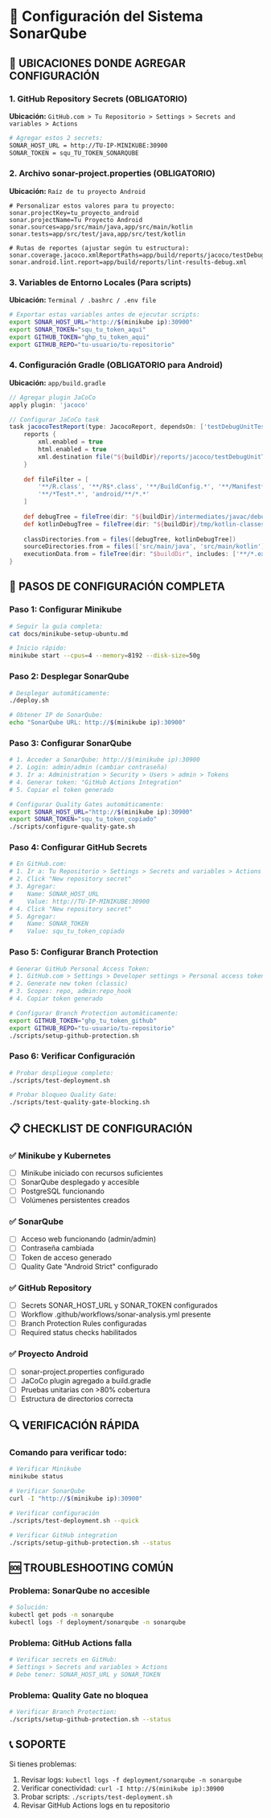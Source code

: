 # 🔧 Configuración del Sistema SonarQube

## 📍 **UBICACIONES DONDE AGREGAR CONFIGURACIÓN**

### 1. **GitHub Repository Secrets** (OBLIGATORIO)
**Ubicación:** `GitHub.com > Tu Repositorio > Settings > Secrets and variables > Actions`

```bash
# Agregar estos 2 secrets:
SONAR_HOST_URL = http://TU-IP-MINIKUBE:30900
SONAR_TOKEN = squ_TU_TOKEN_SONARQUBE
```

### 2. **Archivo sonar-project.properties** (OBLIGATORIO)
**Ubicación:** `Raíz de tu proyecto Android`

```properties
# Personalizar estos valores para tu proyecto:
sonar.projectKey=tu_proyecto_android
sonar.projectName=Tu Proyecto Android
sonar.sources=app/src/main/java,app/src/main/kotlin
sonar.tests=app/src/test/java,app/src/test/kotlin

# Rutas de reportes (ajustar según tu estructura):
sonar.coverage.jacoco.xmlReportPaths=app/build/reports/jacoco/testDebugUnitTestCoverage/testDebugUnitTestCoverage.xml
sonar.android.lint.report=app/build/reports/lint-results-debug.xml
```

### 3. **Variables de Entorno Locales** (Para scripts)
**Ubicación:** `Terminal / .bashrc / .env file`

```bash
# Exportar estas variables antes de ejecutar scripts:
export SONAR_HOST_URL="http://$(minikube ip):30900"
export SONAR_TOKEN="squ_tu_token_aqui"
export GITHUB_TOKEN="ghp_tu_token_aqui"
export GITHUB_REPO="tu-usuario/tu-repositorio"
```

### 4. **Configuración Gradle** (OBLIGATORIO para Android)
**Ubicación:** `app/build.gradle`

```gradle
// Agregar plugin JaCoCo
apply plugin: 'jacoco'

// Configurar JaCoCo task
task jacocoTestReport(type: JacocoReport, dependsOn: ['testDebugUnitTest']) {
    reports {
        xml.enabled = true
        html.enabled = true
        xml.destination file("${buildDir}/reports/jacoco/testDebugUnitTestCoverage/testDebugUnitTestCoverage.xml")
    }
    
    def fileFilter = [
        '**/R.class', '**/R$*.class', '**/BuildConfig.*', '**/Manifest*.*',
        '**/*Test*.*', 'android/**/*.*'
    ]
    
    def debugTree = fileTree(dir: "${buildDir}/intermediates/javac/debug", excludes: fileFilter)
    def kotlinDebugTree = fileTree(dir: "${buildDir}/tmp/kotlin-classes/debug", excludes: fileFilter)
    
    classDirectories.from = files([debugTree, kotlinDebugTree])
    sourceDirectories.from = files(['src/main/java', 'src/main/kotlin'])
    executionData.from = fileTree(dir: "$buildDir", includes: ['**/*.exec', '**/*.ec'])
}
```

## 🚀 **PASOS DE CONFIGURACIÓN COMPLETA**

### Paso 1: Configurar Minikube
```bash
# Seguir la guía completa:
cat docs/minikube-setup-ubuntu.md

# Inicio rápido:
minikube start --cpus=4 --memory=8192 --disk-size=50g
```

### Paso 2: Desplegar SonarQube
```bash
# Desplegar automáticamente:
./deploy.sh

# Obtener IP de SonarQube:
echo "SonarQube URL: http://$(minikube ip):30900"
```

### Paso 3: Configurar SonarQube
```bash
# 1. Acceder a SonarQube: http://$(minikube ip):30900
# 2. Login: admin/admin (cambiar contraseña)
# 3. Ir a: Administration > Security > Users > admin > Tokens
# 4. Generar token: "GitHub Actions Integration"
# 5. Copiar el token generado

# Configurar Quality Gates automáticamente:
export SONAR_HOST_URL="http://$(minikube ip):30900"
export SONAR_TOKEN="squ_tu_token_copiado"
./scripts/configure-quality-gate.sh
```

### Paso 4: Configurar GitHub Secrets
```bash
# En GitHub.com:
# 1. Ir a: Tu Repositorio > Settings > Secrets and variables > Actions
# 2. Click "New repository secret"
# 3. Agregar:
#    Name: SONAR_HOST_URL
#    Value: http://TU-IP-MINIKUBE:30900
# 4. Click "New repository secret"
# 5. Agregar:
#    Name: SONAR_TOKEN
#    Value: squ_tu_token_copiado
```

### Paso 5: Configurar Branch Protection
```bash
# Generar GitHub Personal Access Token:
# 1. GitHub.com > Settings > Developer settings > Personal access tokens > Tokens (classic)
# 2. Generate new token (classic)
# 3. Scopes: repo, admin:repo_hook
# 4. Copiar token generado

# Configurar Branch Protection automáticamente:
export GITHUB_TOKEN="ghp_tu_token_github"
export GITHUB_REPO="tu-usuario/tu-repositorio"
./scripts/setup-github-protection.sh
```

### Paso 6: Verificar Configuración
```bash
# Probar despliegue completo:
./scripts/test-deployment.sh

# Probar bloqueo Quality Gate:
./scripts/test-quality-gate-blocking.sh
```

## 📋 **CHECKLIST DE CONFIGURACIÓN**

### ✅ **Minikube y Kubernetes**
- [ ] Minikube iniciado con recursos suficientes
- [ ] SonarQube desplegado y accesible
- [ ] PostgreSQL funcionando
- [ ] Volúmenes persistentes creados

### ✅ **SonarQube**
- [ ] Acceso web funcionando (admin/admin)
- [ ] Contraseña cambiada
- [ ] Token de acceso generado
- [ ] Quality Gate "Android Strict" configurado

### ✅ **GitHub Repository**
- [ ] Secrets SONAR_HOST_URL y SONAR_TOKEN configurados
- [ ] Workflow .github/workflows/sonar-analysis.yml presente
- [ ] Branch Protection Rules configuradas
- [ ] Required status checks habilitados

### ✅ **Proyecto Android**
- [ ] sonar-project.properties configurado
- [ ] JaCoCo plugin agregado a build.gradle
- [ ] Pruebas unitarias con >80% cobertura
- [ ] Estructura de directorios correcta

## 🔍 **VERIFICACIÓN RÁPIDA**

### Comando para verificar todo:
```bash
# Verificar Minikube
minikube status

# Verificar SonarQube
curl -I "http://$(minikube ip):30900"

# Verificar configuración
./scripts/test-deployment.sh --quick

# Verificar GitHub integration
./scripts/setup-github-protection.sh --status
```

## 🆘 **TROUBLESHOOTING COMÚN**

### Problema: SonarQube no accesible
```bash
# Solución:
kubectl get pods -n sonarqube
kubectl logs -f deployment/sonarqube -n sonarqube
```

### Problema: GitHub Actions falla
```bash
# Verificar secrets en GitHub:
# Settings > Secrets and variables > Actions
# Debe tener: SONAR_HOST_URL y SONAR_TOKEN
```

### Problema: Quality Gate no bloquea
```bash
# Verificar Branch Protection:
./scripts/setup-github-protection.sh --status
```

## 📞 **SOPORTE**

Si tienes problemas:
1. Revisar logs: `kubectl logs -f deployment/sonarqube -n sonarqube`
2. Verificar conectividad: `curl -I http://$(minikube ip):30900`
3. Probar scripts: `./scripts/test-deployment.sh`
4. Revisar GitHub Actions logs en tu repositorio